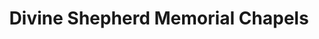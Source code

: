 ---
title: "Divine Shepherd Memorial Chapels"
url: /malaybalay/divine-shepherd-memorial-chapels/
shop: funeral directors
---